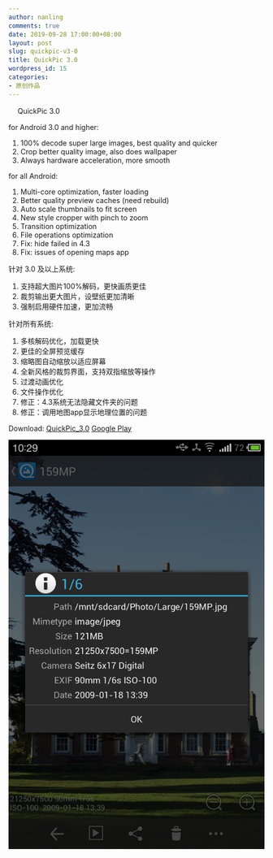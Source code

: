 ```yaml
---
author: nanling
comments: true
date: 2019-09-28 17:00:00+08:00
layout: post
slug: quickpic-v3-0
title: QuickPic 3.0
wordpress_id: 15
categories:
- 原创作品
---
```


　 QuickPic 3.0

for Android 3.0 and higher:

1.  100% decode super large images, best quality and quicker
2.  Crop better quality image, also does wallpaper
3.  Always hardware acceleration, more smooth

for all Android:

1.  Multi-core optimization, faster loading
2.  Better quality preview caches (need rebuild)
3.  Auto scale thumbnails to fit screen
4.  New style cropper with pinch to zoom
5.  Transition optimization
6.  File operations optimization 
7.  Fix: hide failed in 4.3
8.  Fix: issues of opening maps app

针对 3.0 及以上系统:

1. 支持超大图片100%解码，更快画质更佳
2. 裁剪输出更大图片，设壁纸更加清晰
3. 强制启用硬件加速，更加流畅

针对所有系统:

1. 多核解码优化，加载更快
2. 更佳的全屏预览缓存
3. 缩略图自动缩放以适应屏幕
4. 全新风格的裁剪界面，支持双指缩放等操作
5. 过渡动画优化
6. 文件操作优化
7. 修正：4.3系统无法隐藏文件夹的问题
8. 修正：调用地图app显示地理位置的问题

Download:
[QuickPic_3.0](/assets/QuickPic_3.0.apk)
[Google Play](https://play.google.com/store/apps/details?id=com.alensw.PicFolder)

![](/assets/quickpic/large-preview.png)

